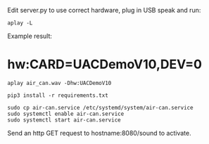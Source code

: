 Edit server.py to use correct hardware, plug in USB speak and run:

```
aplay -L
```

Example result:
# hw:CARD=UACDemoV10,DEV=0

```
aplay air_can.wav -Dhw:UACDemoV10
```

```
pip3 install -r requirements.txt
```

```
sudo cp air-can.service /etc/systemd/system/air-can.service
sudo systemctl enable air-can.service
sudo systemctl start air-can.service
```

Send an http GET request to hostname:8080/sound to activate.
